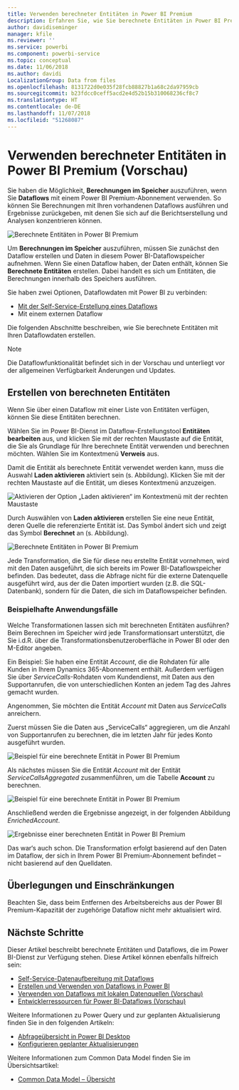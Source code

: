```yaml
---
title: Verwenden berechneter Entitäten in Power BI Premium
description: Erfahren Sie, wie Sie berechnete Entitäten in Power BI Premium verwenden.
author: davidiseminger
manager: kfile
ms.reviewer: ''
ms.service: powerbi
ms.component: powerbi-service
ms.topic: conceptual
ms.date: 11/06/2018
ms.author: davidi
LocalizationGroup: Data from files
ms.openlocfilehash: 8131722d0e035f28fcb88827b1a68c2da97959cb
ms.sourcegitcommit: b23fdcc0ceff5acd2e4d52b15b310068236cf8c7
ms.translationtype: HT
ms.contentlocale: de-DE
ms.lasthandoff: 11/07/2018
ms.locfileid: "51268087"
---
```

# <a name="using-computed-entities-on-power-bi-premium-preview"></a>Verwenden berechneter Entitäten in Power BI Premium (Vorschau)

Sie haben die Möglichkeit, **Berechnungen im Speicher** auszuführen, wenn Sie **Dataflows** mit einem Power BI Premium-Abonnement verwenden. So können Sie Berechnungen mit Ihren vorhandenen Dataflows ausführen und Ergebnisse zurückgeben, mit denen Sie sich auf die Berichtserstellung und Analysen konzentrieren können. 

![Berechnete Entitäten in Power BI Premium](media/service-dataflows-computed-entities-premium/computed-entities-premium_00.png)

Um **Berechnungen im Speicher** auszuführen, müssen Sie zunächst den Dataflow erstellen und Daten in diesem Power BI-Dataflowspeicher aufnehmen. Wenn Sie einen Dataflow haben, der Daten enthält, können Sie **Berechnete Entitäten** erstellen. Dabei handelt es sich um Entitäten, die Berechnungen innerhalb des Speichers ausführen. 

Sie haben zwei Optionen, Dataflowdaten mit Power BI zu verbinden:

* [Mit der Self-Service-Erstellung eines Dataflows](service-dataflows-create-use.md)
* Mit einem externen Dataflow

Die folgenden Abschnitte beschreiben, wie Sie berechnete Entitäten mit Ihren Dataflowdaten erstellen.

> [!NOTE]
> Die Dataflowfunktionalität befindet sich in der Vorschau und unterliegt vor der allgemeinen Verfügbarkeit Änderungen und Updates.


## <a name="how-to-create-computed-entities"></a>Erstellen von berechneten Entitäten 

Wenn Sie über einen Dataflow mit einer Liste von Entitäten verfügen, können Sie diese Entitäten berechnen.

Wählen Sie im Power BI-Dienst im Dataflow-Erstellungstool **Entitäten bearbeiten** aus, und klicken Sie mit der rechten Maustaste auf die Entität, die Sie als Grundlage für Ihre berechnete Entität verwenden und berechnen möchten. Wählen Sie im Kontextmenü **Verweis** aus.

Damit die Entität als berechnete Entität verwendet werden kann, muss die Auswahl **Laden aktivieren** aktiviert sein (s. Abbildung). Klicken Sie mit der rechten Maustaste auf die Entität, um dieses Kontextmenü anzuzeigen.

![Aktivieren der Option „Laden aktivieren“ im Kontextmenü mit der rechten Maustaste](media/service-dataflows-computed-entities-premium/computed-entities-premium_01.png)

Durch Auswählen von **Laden aktivieren** erstellen Sie eine neue Entität, deren Quelle die referenzierte Entität ist. Das Symbol ändert sich und zeigt das Symbol **Berechnet** an (s. Abbildung).

![Berechnete Entitäten in Power BI Premium](media/service-dataflows-computed-entities-premium/computed-entities-premium_00.png)

Jede Transformation, die Sie für diese neu erstellte Entität vornehmen, wird mit den Daten ausgeführt, die sich bereits im Power BI-Dataflowspeicher befinden. Das bedeutet, dass die Abfrage nicht für die externe Datenquelle ausgeführt wird, aus der die Daten importiert wurden (z.B. die SQL-Datenbank), sondern für die Daten, die sich im Dataflowspeicher befinden.

### <a name="example-use-cases"></a>Beispielhafte Anwendungsfälle
Welche Transformationen lassen sich mit berechneten Entitäten ausführen? Beim Berechnen im Speicher wird jede Transformationsart unterstützt, die Sie i.d.R. über die Transformationsbenutzeroberfläche in Power BI oder den M-Editor angeben. 

Ein Beispiel: Sie haben eine Entität *Account*, die die Rohdaten für alle Kunden in Ihrem Dynamics 365-Abonnement enthält. Außerdem verfügen Sie über *ServiceCalls*-Rohdaten vom Kundendienst, mit Daten aus den Supportanrufen, die von unterschiedlichen Konten an jedem Tag des Jahres gemacht wurden.

Angenommen, Sie möchten die Entität *Account* mit Daten aus *ServiceCalls* anreichern. 

Zuerst müssen Sie die Daten aus „ServiceCalls“ aggregieren, um die Anzahl von Supportanrufen zu berechnen, die im letzten Jahr für jedes Konto ausgeführt wurden. 

![Beispiel für eine berechnete Entität in Power BI Premium](media/service-dataflows-computed-entities-premium/computed-entities-premium_02.png)

Als nächstes müssen Sie die Entität *Account* mit der Entität *ServiceCallsAggregated* zusammenführen, um die Tabelle **Account** zu berechnen.

![Beispiel für eine berechnete Entität in Power BI Premium](media/service-dataflows-computed-entities-premium/computed-entities-premium_03.png)

Anschließend werden die Ergebnisse angezeigt, in der folgenden Abbildung *EnrichedAccount*.

![Ergebnisse einer berechneten Entität in Power BI Premium](media/service-dataflows-computed-entities-premium/computed-entities-premium_04.png)

Das war‘s auch schon. Die Transformation erfolgt basierend auf den Daten im Dataflow, der sich in Ihrem Power BI Premium-Abonnement befindet – nicht basierend auf den Quelldaten.

## <a name="considerations-and-limitations"></a>Überlegungen und Einschränkungen

Beachten Sie, dass beim Entfernen des Arbeitsbereichs aus der Power BI Premium-Kapazität der zugehörige Dataflow nicht mehr aktualisiert wird. 


## <a name="next-steps"></a>Nächste Schritte

Dieser Artikel beschreibt berechnete Entitäten und Dataflows, die im Power BI-Dienst zur Verfügung stehen. Diese Artikel können ebenfalls hilfreich sein:


* [Self-Service-Datenaufbereitung mit Dataflows](service-dataflows-overview.md)
* [Erstellen und Verwenden von Dataflows in Power BI](service-dataflows-create-use.md)
* [Verwenden von Dataflows mit lokalen Datenquellen (Vorschau)](service-dataflows-on-premises-gateways.md)
* [Entwicklerressourcen für Power BI-Dataflows (Vorschau)](service-dataflows-developer-resources.md)

Weitere Informationen zu Power Query und zur geplanten Aktualisierung finden Sie in den folgenden Artikeln:
* [Abfrageübersicht in Power BI Desktop](desktop-query-overview.md)
* [Konfigurieren geplanter Aktualisierungen](refresh-scheduled-refresh.md)

Weitere Informationen zum Common Data Model finden Sie im Übersichtsartikel:
* [Common Data Model – Übersicht](https://docs.microsoft.com/powerapps/common-data-model/overview)

